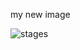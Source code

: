 
my new image

![stages](https://github.com/user-attachments/assets/40e41884-5bc8-41ab-850b-1f67692b18bc)

